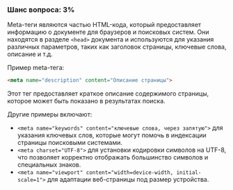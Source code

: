 ### Шанс вопроса: 3%

Meta-теги являются частью HTML-кода, который предоставляет информацию о документе для браузеров и поисковых систем. Они находятся в разделе `<head>` документа и используются для указания различных параметров, таких как заголовок страницы, ключевые слова, описание и т.д.

Пример meta-тега:
```html
<meta name="description" content="Описание страницы">
```
Этот тег предоставляет краткое описание содержимого страницы, которое может быть показано в результатах поиска.

Другие примеры включают:
- `<meta name="keywords" content="ключевые слова, через запятую">` для указания ключевых слов, которые могут помочь в индексации страницы поисковыми системами.
- `<meta charset="UTF-8">` для установки кодировки символов на UTF-8, что позволяет корректно отображать большинство символов и специальных знаков.
- `<meta name="viewport" content="width=device-width, initial-scale=1">` для адаптации веб-страницы под размер устройства.